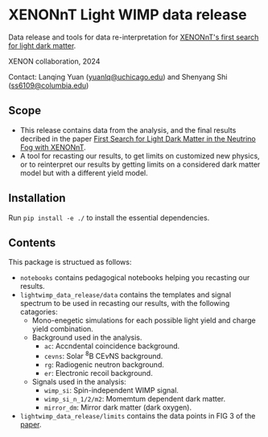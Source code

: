 # XENONnT Light WIMP data release

Data release and tools for data re-interpretation for [XENONnT's first search for light dark matter](https://arxiv.org/abs/2409.17868).

XENON collaboration, 2024

Contact: Lanqing Yuan (yuanlq@uchicago.edu) and Shenyang Shi (ss6109@columbia.edu)

## Scope 

 * This release contains data from the analysis, and the final results decribed in the paper [First Search for Light Dark Matter in the Neutrino Fog with XENONnT](https://arxiv.org/abs/2409.17868).
 * A tool for recasting our results, to get limits on customized new physics, or to reinterpret our results by getting limits on a considered dark matter model but with a different yield model. 


## Installation

Run `pip install -e ./` to install the essential dependencies.

## Contents

This package is structued as follows:

  * `notebooks` contains pedagogical notebooks helping you recasting our results.
  * `lightwimp_data_release/data` contains the templates and signal spectrum to be used in recasting our results, with the following catagories:
    * Mono-enegetic simulations for each possible light yield and charge yield combination.
    * Background used in the analysis.
      * `ac`: Accndental coincidence background.
      * `cevns`: Solar $^8\mathrm{B}$ $\mathrm{CE}\nu\mathrm{NS}$ background.
      * `rg`: Radiogenic neutron background.
      * `er`: Electronic recoil background.
    * Signals used in the analysis:
      * `wimp_si`: Spin-independent WIMP signal.
      * `wimp_si_n_1/2/m2`: Momemtum dependent dark matter.
      * `mirror_dm`: Mirror dark matter (dark oxygen).
  * `lightwimp_data_release/limits` contains the data points in FIG 3 of the [paper](https://arxiv.org/abs/2409.17868).
